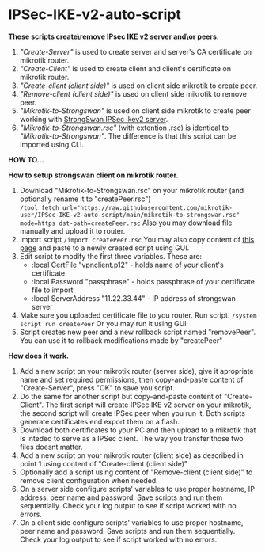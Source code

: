 # IPSec-IKE-v2-auto-script
**These scripts create\remove IPsec IKE v2 server and\or peers.**

1. _"Create-Server"_ is used to create server and server's CA certificate on mikrotik router.
2. _"Create-Client"_ is used to create client and client's certificate on mikrotik router.
3. _"Create-client (client side)"_ is used on client side mikrotik to create peer.
4. _"Remove-client (client side)"_ is used on client side mikrotik to remove peer.
5. _"Mikrotik-to-Strongswan"_ is used on client side mikrotik to create peer working with [StrongSwan IPSec ikev2 server](https://github.com/hwdsl2/setup-ipsec-vpn).
6. _"Mikrotik-to-Strongswan.rsc"_ (with extention .rsc) is identical to _"Mikrotik-to-Strongswan"_. The difference is that this script can be imported using CLI.

**HOW TO...**

**How to setup strongswan client on mikrotik router.**
1. Download "Mikrotik-to-Strongswan.rsc" on your mikrotik router (and optionally rename it to "createPeer.rsc")  
    `/tool fetch url="https://raw.githubusercontent.com/mikrotik-user/IPSec-IKE-v2-auto-script/main/mikrotik-to-strongswan.rsc" mode=https dst-path=createPeer.rsc`
    Also you may download file manually and upload it to router.
2. Import script
    `/import createPeer.rsc`
    You may also copy content of [this page](https://raw.githubusercontent.com/mikrotik-user/IPSec-IKE-v2-auto-script/main/mikrotik-to-strongswan.rsc) and paste to a newly created script using GUI.
3. Edit script to modify the first three variables. These are:
   - :local CertFile "vpnclient.p12"    - holds name of your client's certificate
   - :local Password "passphrase"       - holds passphrase of your certificate file to import
   - :local ServerAddress "11.22.33.44" - IP address of strongswan server
4. Make sure you uploaded certificate file to you router. Run script.
     `/system script run createPeer`
     Or you may run it using GUI
5. Script creates new peer and a new rollback script named "removePeer". You can use it to rollback modifications made by "createPeer"

**How does it work.**

1. Add a new script on your mikrotik router (server side), give it apropriate name and set required permissions, then copy-and-paste content of "Create-Server", press "OK" to save you script. 
2. Do the same for another script but copy-and-paste content of "Create-Client". The first script will create IPSec IKE v2 server on your mikrotik, the second script will create IPSec peer when you run it. Both scripts generate certificates end export them on a flash.
3. Download both certificates to your PC and then upload to a mikrotik that is inteded to serve as a IPSec client. The way you transfer those two files doesnt matter.
4. Add a new script on your mikrotik router (client side) as described in point 1 using content of "Create-client (client side)"
5. Optionally add a script using content of "Remove-client (client side)" to remove client configuration when needed.
6. On a server side configure scripts' variables to use proper hostname, IP address, peer name and password. Save scripts and run them sequentially. Check your log output to see if script worked with no errors.
7. On a client side configure scripts' variables to use proper hostname, peer name and password. Save scripts and run them sequentially. Check your log output to see if script worked with no errors.
